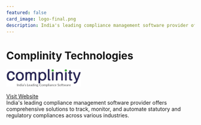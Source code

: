 ```yaml
---
featured: false
card_image: logo-final.png
description: India's leading compliance management software provider offers comprehensive solutions to track, monitor, and automate statutory and regulatory compliances across various industries.
---
```


# Complinity Technologies
<img src="logo-final.png" alt="Logo" style="max-width: 200px; height: auto;">

<a href="https://complinity.com/compliance-management-software/">Visit Website</a>  
India's leading compliance management software provider offers comprehensive solutions to track, monitor, and automate statutory and regulatory compliances across various industries.
